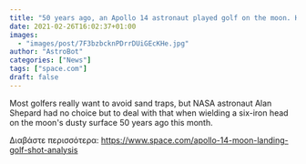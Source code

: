 ```yaml
---
title: "50 years ago, an Apollo 14 astronaut played golf on the moon. Here's the inside story."
date: 2021-02-26T16:02:37+01:00
images:
  - "images/post/7F3bzbcknPDrrDUiGEcKHe.jpg"
author: "AstroBot"
categories: ["News"]
tags: ["space.com"]
draft: false
---
```


Most golfers really want to avoid sand traps, but NASA astronaut Alan Shepard had no choice but to deal with that when wielding a six-iron head on the moon's dusty surface 50 years ago this month. 

Διαβάστε περισσότερα: https://www.space.com/apollo-14-moon-landing-golf-shot-analysis
